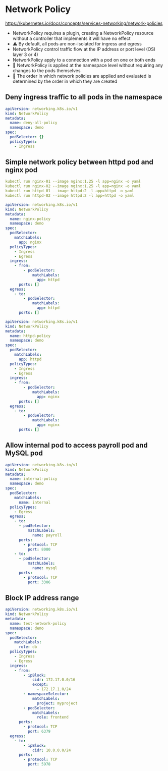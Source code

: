 # Network Policy

https://kubernetes.io/docs/concepts/services-networking/network-policies

* NetworkPolicy requires a plugin, creating a NetworkPolicy resource without a controller that implements it will have no effect
* ⚠️ By default, all pods are non-isolated for ingress and egress
* NetworkPolicy control traffic flow at the IP address or port level (OSI layer 3 or 4)
* NetworkPolicy apply to a connection with a pod on one or both ends
* 🦊 NetworkPolicy is applied at the namespace level without requiring any changes to the pods themselves
* 🦊 The order in which network policies are applied and evaluated is determined by the order in which they are created

## Deny ingress traffic to all pods in the namespace

```yaml
apiVersion: networking.k8s.io/v1
kind: NetworkPolicy
metadata:
  name: deny-all-policy
  namespace: demo
spec:
  podSelector: {}
  policyTypes:
    - Ingress
```

## Simple network policy between httpd pod and nginx pod

```yaml
kubectl run nginx-01 --image nginx:1.25 -l app=nginx -o yaml
kubectl run nginx-02 --image nginx:1.25 -l app=nginx -o yaml
kubectl run httpd-01 --image httpd:2 -l app=httpd -o yaml
kubectl run httpd-02 --image httpd:2 -l app=httpd -o yaml
```

```yaml
apiVersion: networking.k8s.io/v1
kind: NetworkPolicy
metadata:
  name: nginx-policy
  namespace: demo
spec:
  podSelector:
    matchLabels:
      app: nginx
  policyTypes:
    - Ingress
    - Egress
  ingress:
    - from:
        - podSelector:
            matchLabels:
              app: httpd
      ports: []
  egress:
    - to:
        - podSelector:
            matchLabels:
              app: httpd
      ports: []
```

```yaml
apiVersion: networking.k8s.io/v1
kind: NetworkPolicy
metadata:
  name: httpd-policy
  namespace: demo
spec:
  podSelector:
    matchLabels:
      app: httpd
  policyTypes:
    - Ingress
    - Egress
  ingress:
    - from:
        - podSelector:
            matchLabels:
              app: nginx
      ports: []
  egress:
    - to:
        - podSelector:
            matchLabels:
              app: nginx
      ports: []
```

## Allow internal pod to access payroll pod and MySQL pod

```yaml
apiVersion: networking.k8s.io/v1
kind: NetworkPolicy
metadata:
  name: internal-policy
  namespace: demo
spec:
  podSelector:
    matchLabels:
      name: internal
  policyTypes:
    - Egress
  egress:
    - to:
      - podSelector:
          matchLabels:
            name: payroll
      ports:
        - protocol: TCP
          port: 8080
    - to:
      - podSelector:
          matchLabels:
            name: mysql
      ports:
        - protocol: TCP
          port: 3306
```

## Block IP address range

```yaml
apiVersion: networking.k8s.io/v1
kind: NetworkPolicy
metadata:
  name: test-network-policy
  namespace: demo
spec:
  podSelector:
    matchLabels:
      role: db
  policyTypes:
    - Ingress
    - Egress
  ingress:
    - from:
        - ipBlock:
            cidr: 172.17.0.0/16
            except:
              - 172.17.1.0/24
        - namespaceSelector:
            matchLabels:
              project: myproject
        - podSelector:
            matchLabels:
              role: frontend
      ports:
        - protocol: TCP
          port: 6379
  egress:
    - to:
        - ipBlock:
            cidr: 10.0.0.0/24
      ports:
        - protocol: TCP
          port: 5978
```
